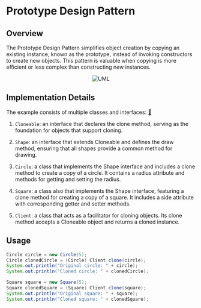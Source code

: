 # Prototype Design Pattern

## Overview

The Prototype Design Pattern simplifies object creation by copying an existing instance, known as the prototype, instead
of invoking constructors to create new objects. This pattern is valuable when copying is more efficient or less complex
than constructing new instances.

<p align="center">
    <img src="https://github.com/omarhosny206/design-patterns/assets/58389695/7ddc017e-3c16-4bab-8439-91b962e22403" alt="UML">
</p>

## Implementation Details

The example consists of multiple classes and interfaces: [🔗](./)

1. `Cloneable`: an interface that declares the clone method, serving as the foundation for objects that support
   cloning.

2. `Shape`: an interface that extends Cloneable and defines the draw method, ensuring that all shapes provide a common
   method
   for drawing.

3. `Circle`: a class that implements the Shape interface and includes a clone method to create a copy of a circle. It
   contains a radius attribute and methods for getting and setting the radius.

4. `Square`: a class also that implements the Shape interface, featuring a clone method for creating a copy of a square.
   It includes a side attribute with corresponding getter and setter methods.

5. `Client`: a class that acts as a facilitator for cloning objects. Its clone method accepts a Cloneable object and returns a
   cloned instance.

## Usage

```java
Circle circle = new Circle(5);
Circle clonedCircle = (Circle) Client.clone(circle);
System.out.println("Original circle: " + circle);
System.out.println("Cloned circle: " + clonedCircle);

Square square = new Square(5);
Square clonedSquare = (Square) Client.clone(square);
System.out.println("Original square: " + square);
System.out.println("Cloned square: " + clonedSquare);
```
